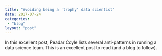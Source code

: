 ```yaml
---
title: "Avoiding being a 'trophy' data scientist"
date: 2017-07-24
categories: 
 - "blog"
layout: "post"
---
```


In this excellent post, Peadar Coyle lists several anti-patterns in running a data science team. This is an excellent post to read (and a blog to follow).
